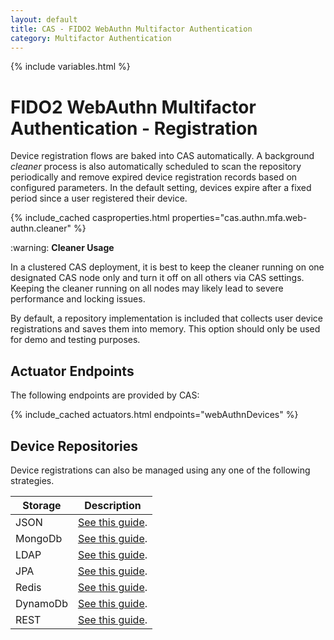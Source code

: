 ```yaml
---
layout: default
title: CAS - FIDO2 WebAuthn Multifactor Authentication
category: Multifactor Authentication
---
```


{% include variables.html %}

# FIDO2 WebAuthn Multifactor Authentication - Registration

Device registration flows are baked into CAS automatically. A background 
*cleaner* process is also automatically scheduled to scan the 
repository periodically and remove expired device registration records 
based on configured parameters. In the default setting, devices
expire after a fixed period since a user registered their device. 

{% include_cached casproperties.html properties="cas.authn.mfa.web-authn.cleaner" %}

<div class="alert alert-warning">:warning: <strong>Cleaner Usage</strong><p>In a clustered CAS deployment, it is best to keep 
the cleaner running on one designated CAS node only and turn it off on all others via CAS settings. Keeping the cleaner running 
on all nodes may likely lead to severe performance and locking issues.</p></div>

By default, a repository implementation is included that collects
user device registrations and saves them into memory.
This option should only be used for demo and testing purposes.

## Actuator Endpoints

The following endpoints are provided by CAS:

{% include_cached actuators.html endpoints="webAuthnDevices" %}

## Device Repositories

Device registrations can also be managed using any one of the following strategies.

| Storage  | Description                                                                 |
|----------|-----------------------------------------------------------------------------|
| JSON     | [See this guide](FIDO2-WebAuthn-Authentication-Registration-JSON.html).     |
| MongoDb  | [See this guide](FIDO2-WebAuthn-Authentication-Registration-MongoDb.html).  |
| LDAP     | [See this guide](FIDO2-WebAuthn-Authentication-Registration-LDAP.html).     |
| JPA      | [See this guide](FIDO2-WebAuthn-Authentication-Registration-JPA.html).      |
| Redis    | [See this guide](FIDO2-WebAuthn-Authentication-Registration-Redis.html).    |
| DynamoDb | [See this guide](FIDO2-WebAuthn-Authentication-Registration-DynamoDb.html). |
| REST     | [See this guide](FIDO2-WebAuthn-Authentication-Registration-Rest.html).     |


